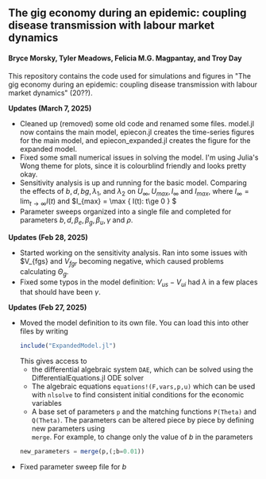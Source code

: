 ## The gig economy during an epidemic: coupling disease transmission with labour market dynamics
#### Bryce Morsky, Tyler Meadows, Felicia M.G. Magpantay, and Troy Day

This repository contains the code used for simulations and figures in "The gig economy during an epidemic: coupling disease transmission with labour market dynamics" (20??). 

<b> Updates (March 7, 2025) </b>


- Cleaned up (removed) some old code and renamed some files. model.jl now contains the main model, epiecon.jl creates the time-series figures for the main model, and epiecon_expanded.jl creates the figure for the expanded model. 
- Fixed some small numerical issues in solving the model. I'm using Julia's Wong theme for plots, since it is colourblind friendly and looks pretty okay. 
- Sensitivity analysis is up and running for the basic model. Comparing the effects of $b,d,bg,\lambda_1,$ and $\lambda_2$ on $U_\infty,U_{max},I_\infty$ and $I_{max}$, where $I_\infty = \lim_{t\to\infty}I(t)$ and $I_{max} = \max \{ I(t): t\ge 0 \} $
- Parameter sweeps organized into a single file and completed for parameters $b,d,\beta_e,\beta_g,\beta_u,\gamma$ and $\rho$.

<b> Updates (Feb 28, 2025) </b>

- Started working on the sensitivity analysis. Ran into some issues with $V_{fgs} and $V_{fgr}$ becoming negative, which caused problems calculating $\Theta_g$. 
- Fixed some typos in the model definition: $V_{us}-V_{ui}$ had $\lambda$ in a few places that should have been $\gamma$.

<b> Updates (Feb 27, 2025) </b>

- Moved the model definition to its own file. You can load this into other files by writing
    ```Julia
    include("ExpandedModel.jl") 
    ```
    This gives access to
    -  the differential algebraic system <code>DAE</code>, which can be solved using the DifferentialEquations.jl ODE solver
    - The algebraic equations <code>equations!(F,vars,p,u)</code> which can be used with <code>nlsolve</code> to find consistent initial conditions for the economic variables
    - A base set of parameters <code>p</code> and the matching functions <code>P(Theta)</code> and <code>Q(Theta)</code>. The parameters can be altered piece by piece by defining new parameters using <code> merge</code>. For example, to change only the value of $b$ in the parameters
    ```Julia 
    new_parameters = merge(p,(;b=0.01))    
    ```
- Fixed parameter sweep file for $b$